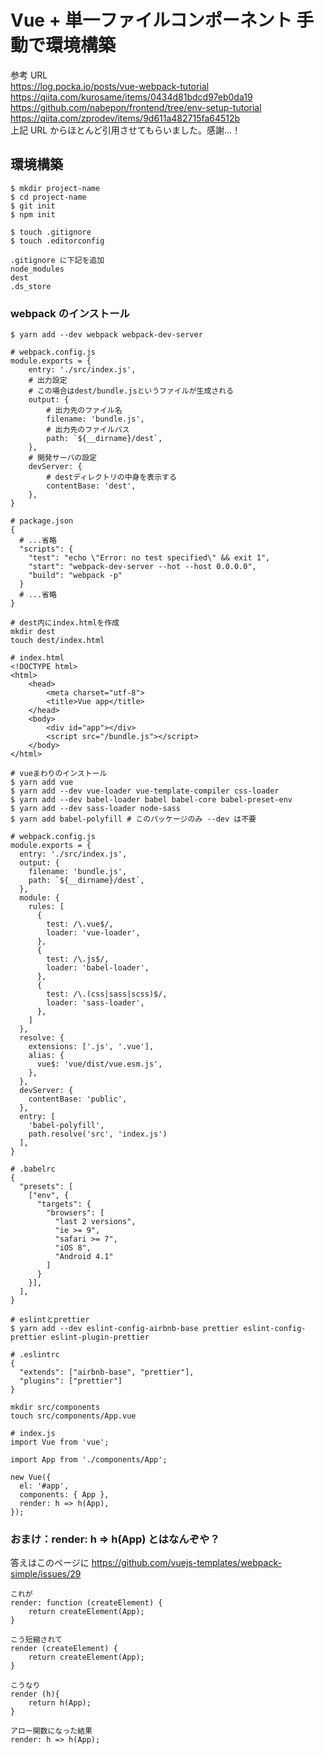 # Vue + 単一ファイルコンポーネント 手動で環境構築

参考 URL  
https://log.pocka.io/posts/vue-webpack-tutorial  
https://qiita.com/kurosame/items/0434d81bdcd97eb0da19  
https://github.com/nabepon/frontend/tree/env-setup-tutorial  
https://qiita.com/zprodev/items/9d611a482715fa64512b  
上記 URL からほとんど引用させてもらいました。感謝…！

## 環境構築

```
$ mkdir project-name
$ cd project-name
$ git init
$ npm init

$ touch .gitignore
$ touch .editorconfig
```

```
.gitignore に下記を追加
node_modules
dest
.ds_store
```

### webpack のインストール

```
$ yarn add --dev webpack webpack-dev-server
```

```
# webpack.config.js
module.exports = {
    entry: './src/index.js',
    # 出力設定
    # この場合はdest/bundle.jsというファイルが生成される
    output: {
        # 出力先のファイル名
        filename: 'bundle.js',
        # 出力先のファイルパス
        path: `${__dirname}/dest`,
    },
    # 開発サーバの設定
    devServer: {
        # destディレクトリの中身を表示する
        contentBase: 'dest',
    },
}
```

```
# package.json
{
  # ...省略
  "scripts": {
    "test": "echo \"Error: no test specified\" && exit 1",
    "start": "webpack-dev-server --hot --host 0.0.0.0",
    "build": "webpack -p"
  }
  # ...省略
}
```

```
# dest内にindex.htmlを作成
mkdir dest
touch dest/index.html

# index.html
<!DOCTYPE html>
<html>
    <head>
        <meta charset="utf-8">
        <title>Vue app</title>
    </head>
    <body>
        <div id="app"></div>
        <script src="/bundle.js"></script>
    </body>
</html>
```

```
# vueまわりのインストール
$ yarn add vue
$ yarn add --dev vue-loader vue-template-compiler css-loader
$ yarn add --dev babel-loader babel babel-core babel-preset-env
$ yarn add --dev sass-loader node-sass
$ yarn add babel-polyfill # このパッケージのみ --dev は不要
```

```
# webpack.config.js
module.exports = {
  entry: './src/index.js',
  output: {
    filename: 'bundle.js',
    path: `${__dirname}/dest`,
  },
  module: {
    rules: [
      {
        test: /\.vue$/,
        loader: 'vue-loader',
      },
      {
        test: /\.js$/,
        loader: 'babel-loader',
      },
      {
        test: /\.(css|sass|scss)$/,
        loader: 'sass-loader',
      },
    ]
  },
  resolve: {
    extensions: ['.js', '.vue'],
    alias: {
      vue$: 'vue/dist/vue.esm.js',
    },
  },
  devServer: {
    contentBase: 'public',
  },
  entry: [
    'babel-polyfill',
    path.resolve('src', 'index.js')
  ],
}
```

```
# .babelrc
{
  "presets": [
    ["env", {
      "targets": {
        "browsers": [
          "last 2 versions",
          "ie >= 9",
          "safari >= 7",
          "iOS 8",
          "Android 4.1"
        ]
      }
    }],
  ],
}
```

```
# eslintとprettier
$ yarn add --dev eslint-config-airbnb-base prettier eslint-config-prettier eslint-plugin-prettier
```

```
# .eslintrc
{
  "extends": ["airbnb-base", "prettier"],
  "plugins": ["prettier"]
}
```

```
mkdir src/components
touch src/components/App.vue
```

```
# index.js
import Vue from 'vue';

import App from './components/App';

new Vue({
  el: '#app',
  components: { App },
  render: h => h(App),
});
```

### おまけ：render: h => h(App) とはなんぞや？

答えはこのページに
https://github.com/vuejs-templates/webpack-simple/issues/29

```
これが
render: function (createElement) {
    return createElement(App);
}
```

```
こう短縮されて
render (createElement) {
    return createElement(App);
}
```

```
こうなり
render (h){
    return h(App);
}
```

```
アロー関数になった結果
render: h => h(App);
```
